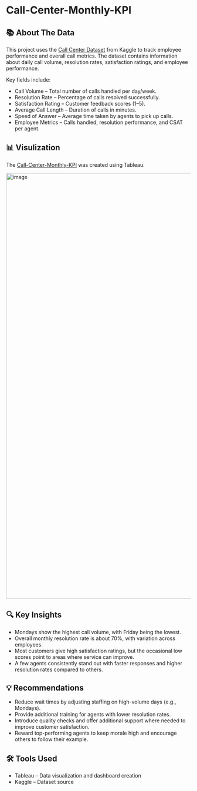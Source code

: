 # Call-Center-Monthly-KPI

## 📚 About The Data

This project uses the [Call Center Dataset](https://www.kaggle.com/datasets/basharath123/call-center-dataset) from Kaggle to track employee performance and overall call metrics. The dataset contains information about daily call volume, resolution rates, satisfaction ratings, and employee performance.

Key fields include:
- Call Volume – Total number of calls handled per day/week.
- Resolution Rate – Percentage of calls resolved successfully.
- Satisfaction Rating – Customer feedback scores (1–5).
- Average Call Length – Duration of calls in minutes.
- Speed of Answer – Average time taken by agents to pick up calls.
- Employee Metrics – Calls handled, resolution performance, and CSAT per agent.

## 📊 Visulization
The [Call-Center-Monthly-KPI](https://public.tableau.com/app/profile/alesia.miloshevsky/viz/CallCenterMonthlyKPIDashboard_17590813507170/Dashboard1) was created using Tableau.

<img width="1916" height="1160" alt="image" src="https://github.com/user-attachments/assets/c2f969da-d929-4c78-bdb1-7be1f7613484" />

## 🔍 Key Insights
- Mondays show the highest call volume, with Friday being the lowest.
- Overall monthly resolution rate is about 70%, with variation across employees.
- Most customers give high satisfaction ratings, but the occasional low scores point to areas where service can improve.
- A few agents consistently stand out with faster responses and higher resolution rates compared to others.

## 💡 Recommendations
- Reduce wait times by adjusting staffing on high-volume days (e.g., Mondays).
- Provide additional training for agents with lower resolution rates.
- Introduce quality checks and offer additional support where needed to improve customer satisfaction.
- Reward top-performing agents to keep morale high and encourage others to follow their example.

## 🛠 Tools Used
- Tableau – Data visualization and dashboard creation
- Kaggle – Dataset source
